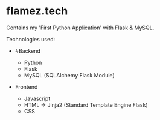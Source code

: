 # flamez.tech
Contains my 'First Python Application' with Flask &amp; MySQL.

Technologies used:

- #Backend
  - Python
  - Flask
  - MySQL (SQLAlchemy Flask Module)

- Frontend
  - Javascript
  - HTML -> Jinja2 (Standard Template Engine Flask)
  - CSS 

